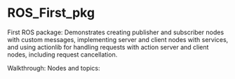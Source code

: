# ROS_First_pkg
First ROS package: Demonstrates creating publisher and subscriber nodes with custom messages, implementing server and client nodes with services, and using actionlib for handling requests with action server and client nodes, including request cancellation.

Walkthrough:
Nodes and topics:
